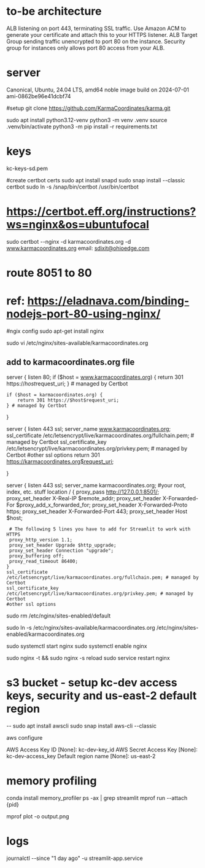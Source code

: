 # to-be architecture
ALB listening on port 443, terminating SSL traffic.
Use Amazon ACM to generate your certificate and attach this to your HTTPS listener.
ALB Target Group sending traffic unencrypted to port 80 on the instance.
Security group for instances only allows port 80 access from your ALB.

# server
Canonical, Ubuntu, 24.04 LTS, amd64 noble image build on 2024-07-01
ami-0862be96e41dcbf74

#setup
git clone https://github.com/KarmaCoordinates/karma.git

sudo apt install python3.12-venv
python3 -m venv .venv
source .venv/bin/activate
python3 -m pip install -r requirements.txt

# keys
kc-keys-sd.pem

#create certbot certs
sudo apt install snapd
sudo snap install --classic certbot
sudo ln -s /snap/bin/certbot /usr/bin/certbot

# https://certbot.eff.org/instructions?ws=nginx&os=ubuntufocal

sudo certbot --nginx -d karmacoordinates.org -d www.karmacoordinates.org
email: sdixit@ohioedge.com

# route 8051 to 80 
# ref: https://eladnava.com/binding-nodejs-port-80-using-nginx/
#ngix config
sudo apt-get install nginx

sudo vi /etc/nginx/sites-available/karmacoordinates.org
## add to karmacoordinates.org file
server {
    listen 80;
    if ($host = www.karmacoordinates.org) {
        return 301 https://$host$request_uri;
    } # managed by Certbot


    if ($host = karmacoordinates.org) {
        return 301 https://$host$request_uri;
    } # managed by Certbot
}

server {
    listen 443 ssl;
    server_name www.karmacoordinates.org;
    ssl_certificate /etc/letsencrypt/live/karmacoordinates.org/fullchain.pem; # managed by Certbot
    ssl_certificate_key /etc/letsencrypt/live/karmacoordinates.org/privkey.pem; # managed by Certbot
    #other ssl options
    return 301 https://karmacoordinates.org$request_uri;


}

server {
    listen 443 ssl;
    server_name karmacoordinates.org;
    #your root, index, etc. stuff
    location / {
        proxy_pass http://127.0.0.1:8501/;
     proxy_set_header X-Real-IP $remote_addr;
     proxy_set_header X-Forwarded-For $proxy_add_x_forwarded_for;
     proxy_set_header X-Forwarded-Proto https;
     proxy_set_header X-Forwarded-Port 443;
     proxy_set_header Host $host;

     # The following 5 lines you have to add for Streamlit to work with HTTPS
     proxy_http_version 1.1;
     proxy_set_header Upgrade $http_upgrade;
     proxy_set_header Connection "upgrade";
     proxy_buffering off;
     proxy_read_timeout 86400;
    }
    ssl_certificate /etc/letsencrypt/live/karmacoordinates.org/fullchain.pem; # managed by Certbot
    ssl_certificate_key /etc/letsencrypt/live/karmacoordinates.org/privkey.pem; # managed by Certbot
    #other ssl options

sudo rm /etc/nginx/sites-enabled/default

sudo ln -s /etc/nginx/sites-available/karmacoordinates.org /etc/nginx/sites-enabled/karmacoordinates.org

sudo systemctl start nginx
sudo systemctl enable nginx

sudo nginx -t && sudo nginx -s reload
sudo service restart nginx


# s3 bucket - setup kc-dev access keys, security and us-east-2 default region
-- sudo apt install awscli
sudo snap install aws-cli --classic


aws configure

AWS Access Key ID [None]: kc-dev-key_id
AWS Secret Access Key [None]: kc-dev-access_key
Default region name [None]: us-east-2



# memory profiling
conda install memory_profiler
ps -ax | grep streamlit
mprof run --attach {pid}

mprof plot -o output.png

# logs
journalctl --since "1 day ago" -u streamlit-app.service
